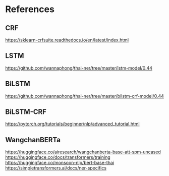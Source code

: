 # References

## CRF
https://sklearn-crfsuite.readthedocs.io/en/latest/index.html

## LSTM
https://github.com/wannaphong/thai-ner/tree/master/lstm-model/0.44

## BiLSTM
https://github.com/wannaphong/thai-ner/tree/master/bilstm-crf-model/0.44

## BiLSTM-CRF
https://pytorch.org/tutorials/beginner/nlp/advanced_tutorial.html

## WangchanBERTa
https://huggingface.co/airesearch/wangchanberta-base-att-spm-uncased <br/>
https://huggingface.co/docs/transformers/training <br/>
https://huggingface.co/monsoon-nlp/bert-base-thai <br/>
https://simpletransformers.ai/docs/ner-specifics <br/>
